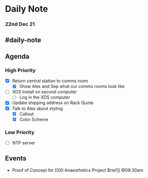 # Daily Note
### 22nd Dec 21 

#daily-note 
---

## Agenda
### High Priority
- [x]   Return central station to comms room
	- [x]   Show Alex and Sep what our comms rooms look like
- [ ]   XDS Install on second computer
	- [ ]   Log in the XDS computer
- [x]   Update shipping address on Rack Quote
- [x]   Talk to Alex about styling
	- [x]   Callout
	- [x]   Color Scheme

### Low Priority
- [ ]   NTP server


## Events
- Proof of Concept for [[00 Anaesthetics Project Brief]] @08:30am